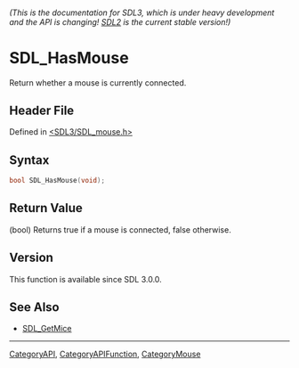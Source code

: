 ###### (This is the documentation for SDL3, which is under heavy development and the API is changing! [SDL2](https://wiki.libsdl.org/SDL2/) is the current stable version!)
# SDL_HasMouse

Return whether a mouse is currently connected.

## Header File

Defined in [<SDL3/SDL_mouse.h>](https://github.com/libsdl-org/SDL/blob/main/include/SDL3/SDL_mouse.h)

## Syntax

```c
bool SDL_HasMouse(void);
```

## Return Value

(bool) Returns true if a mouse is connected, false otherwise.

## Version

This function is available since SDL 3.0.0.

## See Also

- [SDL_GetMice](SDL_GetMice)

----
[CategoryAPI](CategoryAPI), [CategoryAPIFunction](CategoryAPIFunction), [CategoryMouse](CategoryMouse)

